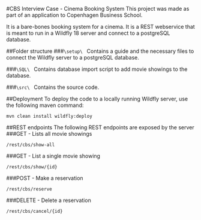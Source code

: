 #CBS Interview Case - Cinema Booking System
This project was made as part of an application to Copenhagen Business School.

It is a bare-bones booking system for a cinema. It is a REST webservice that is meant to run in a Wildfly 18 server and 
connect to a postgreSQL database.

##Folder structure
###`\setup\ `
Contains a guide and the necessary files to connect the Wildfly server to a postgreSQL database.

###`\SQL\ `
Contains database import script to add movie showings to the database.

###`\src\ `
Contains the source code.

##Deployment
To deploy the code to a locally running Wildfly server, use the following maven command:
```
mvn clean install wildfly:deploy
```

##REST endpoints
The following REST endpoints are exposed by the server
###GET - Lists all movie showings
```
/rest/cbs/show-all
```

###GET - List a single movie showing
```
/rest/cbs/show/{id}
``` 

###POST - Make a reservation
```
/rest/cbs/reserve
``` 

###DELETE - Delete a reservation
```
/rest/cbs/cancel/{id}
```

